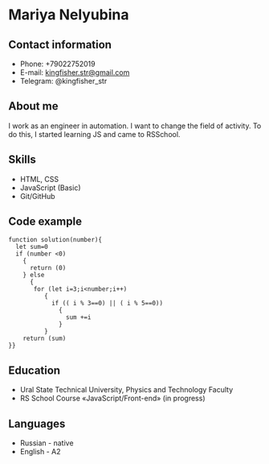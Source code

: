 # Mariya Nelyubina

## Contact information
+ Phone: +79022752019
+ E-mail: kingfisher.str@gmail.com
+ Telegram: @kingfisher_str

## About me
I work as an engineer in automation. I want to change the field of activity. To do this, I started learning JS and came to RSSchool.

## Skills
+ HTML, CSS
+ JavaScript (Basic)
+ Git/GitHub

## Code example
```
function solution(number){
  let sum=0
  if (number <0)
    {
      return (0)
    } else
      {
       for (let i=3;i<number;i++)
          {
            if (( i % 3==0) || ( i % 5==0))
              {
                sum +=i
              } 
          }   
    return (sum)
}}
```
## Education
+ Ural State Technical University, Physics and Technology Faculty
+ RS School Course «JavaScript/Front-end» (in progress)

## Languages
+ Russian - native
+ English - A2



